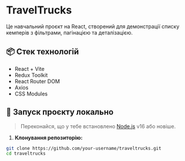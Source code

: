 # TravelTrucks

Це навчальний проєкт на React, створений для демонстрації списку кемперів з фільтрами, пагінацією та деталізацією.

## 📦 Стек технологій

- React + Vite
- Redux Toolkit
- React Router DOM
- Axios
- CSS Modules

## 🚀 Запуск проєкту локально

> Переконайся, що у тебе встановлено [Node.js](https://nodejs.org/) v16 або новіше.

1. **Клонування репозиторію:**

```bash
git clone https://github.com/your-username/traveltrucks.git
cd traveltrucks
